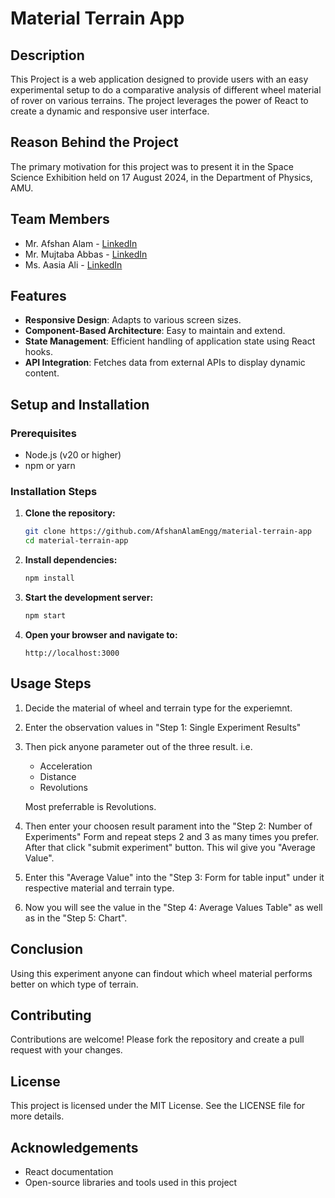# Material Terrain App

## Description
This Project is a web application designed to provide users with an easy experimental setup to do a comparative analysis of different wheel material of rover on various terrains. The project leverages the power of React to create a dynamic and responsive user interface.

## Reason Behind the Project
The primary motivation for this project was to present it in the Space Science Exhibition held on 17 August 2024, in the Department of Physics, AMU.

## Team Members
- Mr. Afshan Alam   - [LinkedIn](https://www.linkedin.com/in/afshan-alam/)  
- Mr. Mujtaba Abbas - [LinkedIn](https://www.linkedin.com/in/mujtaba-abbas-8a1a44217/)
- Ms. Aasia Ali     - [LinkedIn](https://www.linkedin.com/in/aasia-ali-72a661243/)

## Features
- **Responsive Design**: Adapts to various screen sizes.
- **Component-Based Architecture**: Easy to maintain and extend.
- **State Management**: Efficient handling of application state using React hooks.
- **API Integration**: Fetches data from external APIs to display dynamic content.

## Setup and Installation

### Prerequisites
- Node.js (v20 or higher)
- npm or yarn

### Installation Steps
1. **Clone the repository:**
    ```bash
    git clone https://github.com/AfshanAlamEngg/material-terrain-app
    cd material-terrain-app
    ```

2. **Install dependencies:**
    ```bash
    npm install
    ```

3. **Start the development server:**
    ```bash
    npm start
    ```

4. **Open your browser and navigate to:**
    ```
    http://localhost:3000
    ```

## Usage Steps

1. Decide the material of wheel and terrain type for the experiemnt.

2. Enter the observation values in "Step 1: Single Experiment Results"

3. Then pick anyone parameter out of the three result. i.e. 
    - Acceleration
    - Distance
    - Revolutions

    Most preferrable is Revolutions.

4. Then enter your choosen result parament into the "Step 2: Number of Experiments" Form and repeat steps 2 and 3 as many times you prefer. After that click "submit experiment" button. This wil give you "Average Value".

5. Enter this "Average Value" into the "Step 3: Form for table input" under it respective material and terrain type.

6. Now you will see the value in the "Step 4: Average Values Table" as well as in the "Step 5: Chart".

## Conclusion
Using this experiment anyone can findout which wheel material performs better on which type of terrain. 

## Contributing
Contributions are welcome! Please fork the repository and create a pull request with your changes.

## License
This project is licensed under the MIT License. See the LICENSE file for more details.

## Acknowledgements
- React documentation
- Open-source libraries and tools used in this project


